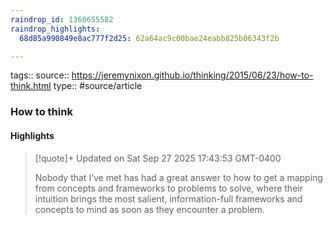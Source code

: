 ```yaml
---
raindrop_id: 1360655582
raindrop_highlights:
  68d85a990849e8ac777f2d25: 62a64ac9c00bae24eabb825b06343f2b

---
```


tags::
source:: https://jeremynixon.github.io/thinking/2015/06/23/how-to-think.html
type:: #source/article

### How to think



#### Highlights

> [!quote]+ Updated on Sat Sep 27 2025 17:43:53 GMT-0400
>
> Nobody that I’ve met has had a great answer to how to get a mapping from concepts and frameworks to problems to solve, where their intuition brings the most salient, information-full frameworks and concepts to mind as soon as they encounter a problem.
